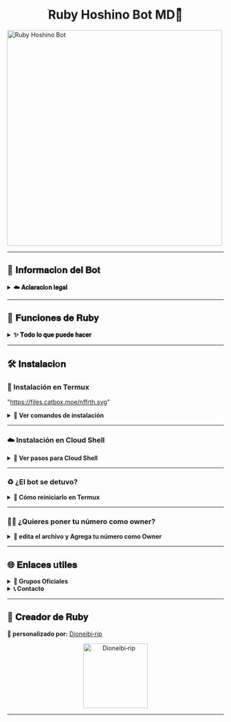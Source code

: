 <h1 align="center">ׄRuby Hoshino Bot MD🌸໋</h1>

  <img src="https://files.catbox.moe/yenx0h.png" alt="Ruby Hoshino Bot" width="500" />
</div>

---

## 💫 𝐈𝐧𝐟𝐨𝐫𝐦𝐚𝐜𝐢o𝐧 𝐝𝐞𝐥 𝐁𝐨𝐭

<details>
  <summary><b>☁️ 𝐀𝐜𝐥𝐚𝐫𝐚𝐜𝐢o𝐧 𝐥𝐞𝐠𝐚𝐥</b></summary>

> 🚫 **Este proyecto NO está afiliado a WhatsApp ni WhatsApp LLC.**  
> un bot hecho 100% independiente, la base del bot es de Yuki Suou. bot personalizado por **Dioneibi‑rip**.
</details>

---

## 🧩 𝐅𝐮𝐧𝐜𝐢𝐨𝐧𝐞𝐬 𝐝𝐞 𝐑𝐮𝐛𝐲

<details>
  <summary><b>✨ 𝐓𝐨𝐝𝐨 𝐥𝐨 𝐪𝐮𝐞 𝐩𝐮𝐞𝐝𝐞 𝐡𝐚𝐜𝐞𝐫</b></summary>

- 👥 Gestión de grupos (bienvenidas, reglas, etc.)
- 🛡️ Antidelete, antilink, antispam
- 🎉 Mensaje de bienvenida personalizado
- 🎮 Juegos: tictactoe, piedra papel o tijera, etc.
- 🤖 Chatbots: Simsimi y autoresponder AI
- 🎨 Stickers desde imágenes, videos, GIFs o enlaces
- 🔎 Búsquedas rápidas en Google
- 🧙 Juego RPG integrado
- 🖼️ Personaliza el menú con tu imagen
- 🎵 Descarga de música y videos desde YouTube
- 🔧 ¡Y muchas otras funciones!

</details>

---

## 🛠️ 𝐈𝐧𝐬𝐭𝐚𝐥𝐚𝐜𝐢o𝐧

### 📱 Instalación en **Termux**
"https://files.catbox.moe/nffrth.svg"
</div>

<details>
  <summary><b>🔰 Ver comandos de instalación</b></summary>

```bash
termux-setup-storage
```

```bash
apt update && apt upgrade && pkg install -y git nodejs ffmpeg imagemagick yarn
```

```bash
git clone https://github.com/Dioneibi-rip/Ruby-Hoshino-Bot && cd Ruby-Hoshino-Bot
```

```bash
yarn install && npm install && npm update
```

```bash
npm start
```

> Cuando veas: (Y/I/N/O/D/Z) [default=N]  
> Escribe **"y"** y presiona **ENTER**

</details>

---

### ☁️ Instalación en **Cloud Shell**

<details>
  <summary><b>🚀 Ver pasos para Cloud Shell</b></summary>

```bash
git clone https://github.com/Dioneibi-rip/Ruby-Hoshino-Bot && cd Ruby-Hoshino-Bot
```

```bash
yarn install && npm install
```

```bash
npm start
```

> ✔️ Asegúrate de que tu Cloud Shell tenga Node.js instalado.
</details>

---

### ♻️ ¿El bot se detuvo?

<details>
  <summary><b>🔁 Cómo reiniciarlo en Termux</b></summary>

```bash
cd Ruby-Hoshino-Bot
```

```bash
npm start
```

</details>

---

### 🧑‍💻 ¿Quieres poner tu número como owner?

<details>
  <summary><b>🔑 edita el archivo y Agrega tu número como Owner</b></summary>

```bash
cd Ruby-Hoshino-Bot
```

```bash
nano settings.js
```

> En el archivo `settings.js`, busca la sección `owner` y coloca tu número ahí.

</details>

---

## 🌐 𝐄𝐧𝐥𝐚𝐜𝐞𝐬 u𝐭𝐢𝐥𝐞𝐬

<details>
  <summary><b>👥 Grupos Oficiales</b></summary>

- 📢 [Canal Oficial](https://whatsapp.com/channel/0029VapSIvR5EjxsD1B7hU3T)
- 💬 [Grupo de soporte](https://chat.whatsapp.com/Ecz881bBgqPIWjDOaKkp7E)
- 🌐 [Comunidad Global](https://chat.whatsapp.com/EwrwcGvpLf1BnMhP3B4axD)

</details>

<details>
  <summary><b>📞 Contacto</b></summary>

- 📱 WhatsApp: [Escríbeme aquí](https:/Wa.me/584120346669)  
- 📧 Email: [thekingdestroy507@gmail.com](mailto:thekingdestroy507@gmail.com)

</details>

---

## 👑 𝐂𝐫𝐞𝐚𝐝𝐨𝐫 𝐝𝐞 𝐑𝐮𝐛𝐲

**🔧 personalizado por:** [Dioneibi‑rip](https://github.com/Dioneibi-rip)

<div align="center">
  <a href="https://github.com/Dioneibi-rip">
    <img src="https://github.com/Dioneibi-rip.png" width="150" height="150" alt="Dioneibi‑rip"/>
  </a>
</div>

---
